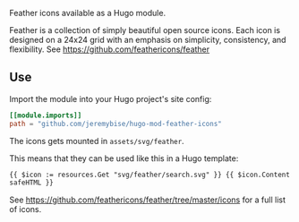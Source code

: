 Feather icons available as a Hugo module.

Feather is a collection of simply beautiful open source icons. Each icon is designed on a 24x24 grid with an emphasis on simplicity, consistency, and flexibility. See https://github.com/feathericons/feather

## Use

Import the module into your Hugo project's site config:

```toml
[[module.imports]]
path = "github.com/jeremybise/hugo-mod-feather-icons"
```

The icons gets mounted in `assets/svg/feather`.

This means that they can be used like this in a Hugo template:

```html
{{ $icon := resources.Get "svg/feather/search.svg" }} {{ $icon.Content |
safeHTML }}
```

See https://github.com/feathericons/feather/tree/master/icons for a full list of icons.
